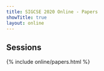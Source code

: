 ```yaml
---
title: SIGCSE 2020 Online - Papers
showTitle: true
layout: online
---
```


## Sessions

{% include online/papers.html %}